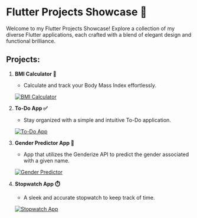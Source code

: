 # Flutter Projects Showcase 🚀

Welcome to my Flutter Projects Showcase! Explore a collection of my diverse Flutter applications, each crafted with a blend of elegant design and functional brilliance.

## Projects:

1. **BMI Calculator 🧮**
   - Calculate and track your Body Mass Index effortlessly.

   [![BMI Calculator](https://github.com/dhara-maru/BMI-Calculator-Flutter)](https://github.com/dhara-maru/BMI-Calculator-Flutter)

2. **To-Do App ✅**
   - Stay organized with a simple and intuitive To-Do application.

   [![To-Do App](https://github.com/dhara-maru/My-To-Do-App-Flutter)](https://github.com/dhara-maru/My-To-Do-App-Flutter)

3. **Gender Predictor App 👶**
   - App that utilizes the Genderize API to predict the gender associated with a given name.

   [![Gender Predictor](https://github.com/dhara-maru/Gender-Predictor-Flutter)](https://github.com/dhara-maru/Gender-Predictor-Flutter)

4. **Stopwatch App ⏱️**
   - A sleek and accurate stopwatch to keep track of time.

   [![Stopwatch App](https://github.com/dhara-maru/StopWatch-App-Flutter)](https://github.com/dhara-maru/StopWatch-App-Flutter)
